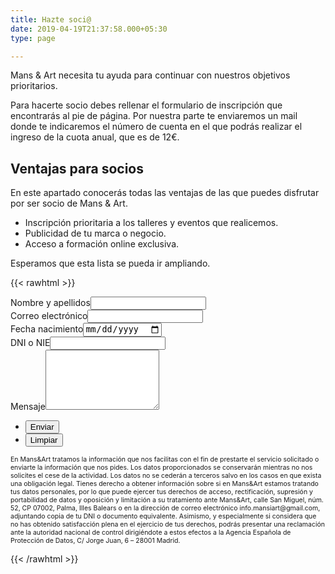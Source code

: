 ```yaml
---
title: Hazte soci@
date: 2019-04-19T21:37:58.000+05:30
type: page

---
```

Mans & Art necesita tu ayuda para continuar con nuestros objetivos prioritarios.

Para hacerte socio debes rellenar el formulario de inscripción que encontrarás al pie de página. Por nuestra parte te enviaremos un mail donde te indicaremos el número de cuenta en el que podrás realizar el ingreso de la cuota anual, que es de 12€.

## Ventajas para socios

En este apartado conocerás todas las ventajas de las que puedes disfrutar por ser socio de Mans & Art.

* Inscripción prioritaria a los talleres y eventos que realicemos.
* Publicidad de tu marca o negocio.
* Acceso a formación online exclusiva.

Esperamos que esta lista se pueda ir ampliando.

{{< rawhtml >}}

<section id="contact">

<div class="inner">

<section><form method="post" action="https://formspree.io/info.mansiart@gmail.com">

<div class="field half first"><label for="name">Nombre y apellidos</label><input type="text" name="name" id="name"></div>

<div class="field half"><label for="email">Correo electrónico</label><input type="text" name="email" id="email"></div>

<div class="field half first" id="birth"><label for="birth">Fecha nacimiento</label><input type="date" name="birth" id="birthday" style="color: black"></div>

<div class="field half"><label for="dni">DNI o NIE</label><input type="text" name="dni" id="dni"></div>

<div class="field"><label for="message">Mensaje</label><textarea name="message" id="message" rows="6"></textarea></div>

<ul class="actions"><li><input type="submit" value="Enviar" class="special"></li>

<li><input type="reset" value="Limpiar"></li></ul></form>

<div style="font-size:.75em">En Mans&Art tratamos la información que nos facilitas con el fin de prestarte el servicio solicitado o enviarte la información que nos pides. Los datos proporcionados se conservarán mientras no nos solicites el cese de la actividad. Los datos no se cederán a terceros salvo en los casos en que exista una obligación legal. Tienes derecho a obtener información sobre si en Mans&Art estamos tratando tus datos personales, por lo que puede ejercer tus derechos de acceso, rectificación, supresión y portabilidad de datos y oposición y limitación a su tratamiento ante Mans&Art, calle San Miguel, núm. 52, CP 07002, Palma, Illes Balears o en la dirección de correo electrónico info.mansiart@gmail.com, adjuntando copia de tu DNI o documento equivalente. Asimismo, y especialmente si considera que no has obtenido satisfacción plena en el ejercicio de tus derechos, podrás presentar una reclamación ante la autoridad nacional de control dirigiéndote a estos efectos a la Agencia Española de Protección de Datos, C/ Jorge Juan, 6 – 28001 Madrid.</div></section>

</section>

{{< /rawhtml >}}